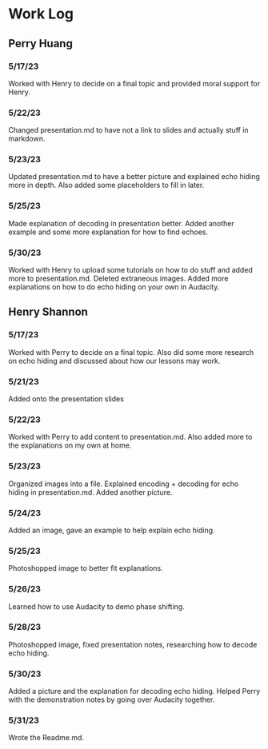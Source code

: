 # Work Log

## Perry Huang

### 5/17/23

Worked with Henry to decide on a final topic and provided moral support for Henry.

### 5/22/23

Changed presentation.md to have not a link to slides and actually stuff in markdown.

### 5/23/23

Updated presentation.md to have a better picture and explained echo hiding more in depth. Also added some placeholders to fill in later.

### 5/25/23

Made explanation of decoding in presentation better. Added another example and some more explanation for how to find echoes.

### 5/30/23

Worked with Henry to upload some tutorials on how to do stuff and added more to presentation.md. Deleted extraneous images. Added more explanations on how to do echo hiding on your own in Audacity.

## Henry Shannon

### 5/17/23
Worked with Perry to decide on a final topic. Also did some more research on echo hiding and discussed about how our lessons may work.

### 5/21/23
Added onto the presentation slides

### 5/22/23
Worked with Perry to add content to presentation.md. Also added more to the explanations on my own at home.

### 5/23/23
Organized images into a file. Explained encoding + decoding for echo hiding in presentation.md. Added another picture.

### 5/24/23
Added an image, gave an example to help explain echo hiding.

### 5/25/23
Photoshopped image to better fit explanations.

### 5/26/23
Learned how to use Audacity to demo phase shifting.

### 5/28/23
Photoshopped image, fixed presentation notes, researching how to decode echo hiding.

### 5/30/23
Added a picture and the explanation for decoding echo hiding. Helped Perry with the demonstration notes by going over Audacity together.

### 5/31/23
Wrote the Readme.md.
